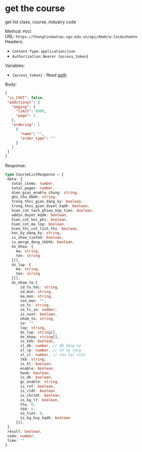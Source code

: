 # get the course

get list class, course, industry code

Method: `POST`  
URL: `https://thongtindaotao.sgu.edu.vn/api/dkmh/w-locdsnhomto`  
Headers:  
 - `Content-Type`: `application/json`  
 - `Authorization`: `Bearer {access_token}`

Variables:  
 - `{access_token}` : Read [auth](auth.md)


Body: 
 ```json
 {
  "is_CVHT": false,
  "additional": {
    "paging": {
      "limit": 8000,
      "page": 1
    },
    "ordering": [
      {
        "name": "",
        "order_type": ""
      }
    ]
  }
}
 ```

Response:
 ```ts
type CourseListResponse = {
  data: {
    total_items: number,
    total_pages: number,
    dien_giai_enable_chung: string,
    ghi_chu_dkmh: string,
    trong_thoi_gian_dang_ky: boolean,
    trong_thoi_gian_duyet_kqdk: boolean,
    hien_cot_tach_phieu_nop_tien: boolean,
    addin_duyet_kqdk: boolean,
    hien_cot_hoc_phi: boolean,
    hien_cot_ma_lop: boolean,
    hien_thi_cot_lich_thi: boolean,
    hoc_ky_dang_ky: string,
    is_show_tietbd: boolean,
    is_merge_dong_tkbhk: boolean,
    ds_khoa: {
      ma: string,
      ten: string
    }[],
    ds_lop: {
      ma: string,
      ten: string
    }[],
    ds_nhom_to:{
        id_to_hoc: string,
        id_mon: string,
        ma_mon: string,
        ten_mon: "",
        so_tc: string,
        so_tc_so: number,
        is_vuot: boolean,
        nhom_to: string,
        to: "",
        lop: string,
        ds_lop: string[],
        ds_khoa: string[],
        is_kdk: boolean,
        sl_dk: number, // đã đăng ký
        sl_cp: number, // tổng cộng
        sl_cl: number, // còn lại slot
        tkb: string,
        is_hl: boolean,
        enable: boolean,
        hauk: boolean,
        is_dk: boolean,
        gc_enable: string,
        is_rot: boolean,
        is_ctdt: boolean,
        is_chctdt: boolean,
        is_kg_lt: boolean,
        thu: 0,
        tbd: 0,
        so_tiet: 0,
        is_kg_huy_kqdk: boolean
      }[],
  },
  result: boolean,
  code: number,
  time: ""
}
 ```

